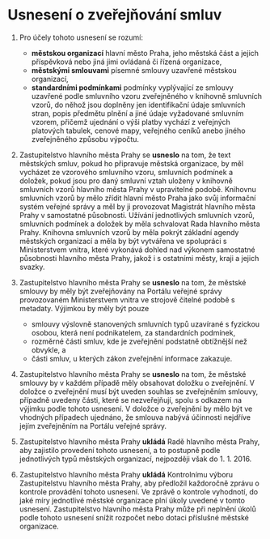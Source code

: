 Usnesení o zveřejňování smluv
=============================

1. Pro účely tohoto usnesení se rozumí:
     * **městskou organizací** hlavní město Praha, jeho městská část a jejich příspěvková 
       nebo jiná jimi ovládaná či řízená organizace,
     * **městskými smlouvami** písemné smlouvy uzavřené městskou organizací,
     * **standardními podmínkami** podmínky vyplývající ze smlouvy uzavřené podle smluvního 
       vzoru zveřejněného v knihovně smluvních vzorů, do něhož jsou doplněny jen identifikační 
       údaje smluvních stran, popis předmětu plnění a jiné údaje vyžadované smluvním vzorem, 
       přičemž ujednání o výši platby vychází z veřejných platových tabulek, cenové mapy, 
       veřejného ceníků anebo jiného zveřejněného způsobu výpočtu.

2. Zastupitelstvo hlavního města Prahy se **usneslo** na tom, že text městských smluv, pokud 
   ho připravuje městská organizace, by měl vycházet ze vzorového smluvního vzoru, smluvních 
   podmínek a doložek, pokud jsou pro daný smluvní vztah uloženy v knihovně smluvních vzorů 
   hlavního města Prahy v upravitelné podobě. Knihovnu smluvních vzorů by mělo zřídit hlavní 
   město Praha jako svůj informační systém veřejné správy a měl by ji provozovat Magistrát 
   hlavního města Prahy v samostatné působnosti. Užívání jednotlivých smluvních vzorů, 
   smluvních podmínek a doložek by měla schvalovat Rada hlavního města Prahy. Knihovna 
   smluvních vzorů by měla pokrýt základní agendy městských organizací a měla by být vytvářena 
   ve spolupráci s Ministerstvem vnitra, které vykonává dohled nad výkonem samostatné působnosti 
   hlavního města Prahy, jakož i s ostatními městy, kraji a jejich svazky.

3. Zastupitelstvo hlavního města Prahy se **usneslo** na tom, že městské smlouvy by měly být 
   zveřejňovány na Portálu veřejné správy provozovaném Ministerstvem vnitra ve strojově čitelné 
   podobě s metadaty. Výjimkou by měly být pouze
     * smlouvy výslovně stanovených smluvních typů uzavírané s fyzickou osobou, která není 
       podnikatelem, za standardních podmínek, 
     * rozměrné části smluv, kde je zveřejnění podstatně obtížnější než obvykle, a 
     * části smluv, u kterých zákon zveřejnění informace zakazuje.

4. Zastupitelstvo hlavního města Prahy se **usneslo** na tom, že městské smlouvy by v každém 
   případě měly obsahovat doložku o zveřejnění. V doložce o zveřejnění musí být uveden souhlas 
   se zveřejněním smlouvy, případně uvedeny části, které se nezveřejňují, spolu s odkazem na 
   výjimku podle tohoto usnesení. V doložce o zveřejnění by mělo být ve vhodných případech 
   ujednáno, že smlouva nabývá účinnosti nejdříve jejím zveřejněním na Portálu veřejné správy. 

5. Zastupitelstvo hlavního města Prahy **ukládá** Radě hlavního města Prahy, aby zajistilo 
   provedení tohoto usnesení, a to postupně podle jednotlivých typů městských organizací, 
   nejpozději však do 1. 1. 2016.

6. Zastupitelstvo hlavního města Prahy **ukládá** Kontrolnímu výboru Zastupitelstvu hlavního 
   města Prahy, aby předložil každoročně zprávu o kontrole provádění tohoto usnesení. Ve 
   zprávě o kontrole vyhodnotí, do jaké míry jednotlivé městské organizace plní úkoly uvedené 
   v tomto usnesení. Zastupitelstvo hlavního města Prahy může při neplnění úkolů podle tohoto 
   usnesení snížit rozpočet nebo dotaci příslušné městské organizace. 
